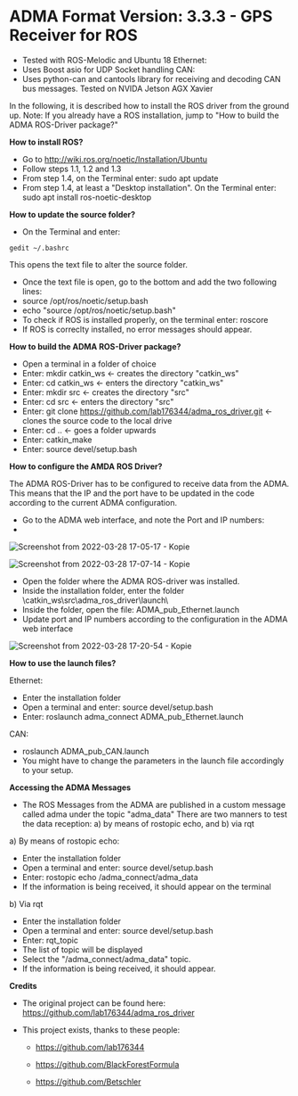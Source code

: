 # ADMA Format Version: 3.3.3 - GPS Receiver for ROS

- Tested with ROS-Melodic and Ubuntu 18
Ethernet:
- Uses Boost asio for UDP Socket handling
CAN:
- Uses python-can and cantools library for receiving and decoding CAN bus messages. Tested on NVIDA Jetson AGX Xavier

In the following, it is described how to install the ROS driver from the ground up. 
Note: If you already have a ROS installation, jump to "How to build the ADMA ROS-Driver package?"

**How to install ROS?**

- Go to http://wiki.ros.org/noetic/Installation/Ubuntu
- Follow steps 1.1, 1.2 and 1.3
- From step 1.4, on the Terminal enter: sudo apt update
- From step 1.4, at least a "Desktop installation". On the Terminal enter: sudo apt install ros-noetic-desktop

**How to update the source folder?**

- On the Terminal and enter: 
```
gedit ~/.bashrc
```
This opens the text file to alter the source folder.
- Once the text file is open, go to the bottom and add the two following lines:
- source /opt/ros/noetic/setup.bash
- echo "source /opt/ros/noetic/setup.bash"
- To check if ROS is installed properly, on the terminal enter: roscore
- If ROS is correclty installed, no error messages should appear. 

**How to build the ADMA ROS-Driver package?**

- Open a terminal in a folder of choice
- Enter: mkdir catkin_ws <- creates the directory "catkin_ws"
- Enter: cd catkin_ws <- enters the directory "catkin_ws"
- Enter: mkdir src <- creates the directory "src"
- Enter: cd src <- enters the directory "src"
- Enter: git clone https://github.com/lab176344/adma_ros_driver.git <- clones the source code to the local drive
- Enter: cd ..  <- goes a folder upwards
- Enter: catkin_make
- Enter: source devel/setup.bash

**How to configure the AMDA ROS Driver?**

The ADMA ROS-Driver has to be configured to receive data from the ADMA. This means that the IP and the port have to be updated in the code according to the current ADMA configuration.

- Go to the ADMA web interface, and note the Port and IP numbers: 
- 
![Screenshot from 2022-03-28 17-05-17 - Kopie](https://user-images.githubusercontent.com/60926891/160432015-a6e6248b-3799-4d77-b101-226315e801bd.png)

![Screenshot from 2022-03-28 17-07-14 - Kopie](https://user-images.githubusercontent.com/60926891/160432024-5577d8b5-18d3-4f0a-8d6e-aed389e82e14.png)

- Open the folder where the ADMA ROS-driver was installed.
- Inside the installation folder, enter the folder \catkin_ws\src\adma_ros_driver\launch\
- Inside the folder, open the file: ADMA_pub_Ethernet.launch
- Update port and IP numbers according to the configuration in the ADMA web interface

![Screenshot from 2022-03-28 17-20-54 - Kopie](https://user-images.githubusercontent.com/60926891/160431840-ae510525-2a5f-41b6-92ef-0c723bd96711.png)


**How to use the launch files?**
  
 Ethernet:
 - Enter the installation folder
 - Open a terminal and enter: source devel/setup.bash
 - Enter: roslaunch adma_connect ADMA_pub_Ethernet.launch
 
 CAN:
 - roslaunch ADMA_pub_CAN.launch
 - You might have to change the parameters in the launch file accordingly to your setup.

**Accessing the ADMA Messages**

 - The ROS Messages from the ADMA are published in a custom message called adma under the topic "adma_data"
 There are two manners to test the data reception: a) by means of rostopic echo, and b) via rqt
 
 a) By means of rostopic echo:
 - Enter the installation folder
 - Open a terminal and enter: source devel/setup.bash
 - Enter: rostopic echo /adma_connect/adma_data
 - If the information is being received, it should appear on the terminal
 
 b) Via rqt
 - Enter the installation folder
 - Open a terminal and enter: source devel/setup.bash
 - Enter: rqt_topic
 - The list of topic will be displayed
 - Select the "/adma_connect/adma_data" topic.
 - If the information is being received, it should appear. 
 
**Credits**
 - The original project can be found here:
 https://github.com/lab176344/adma_ros_driver
 
 - This project exists, thanks to these people:
 
   - https://github.com/lab176344
 
   - https://github.com/BlackForestFormula
 
   - https://github.com/Betschler
 
 

